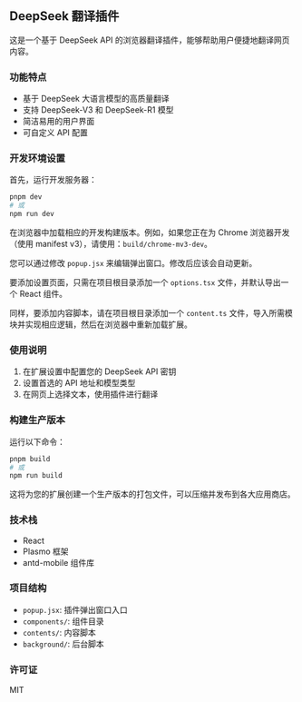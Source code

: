 ## DeepSeek 翻译插件

这是一个基于 DeepSeek API 的浏览器翻译插件，能够帮助用户便捷地翻译网页内容。

### 功能特点

- 基于 DeepSeek 大语言模型的高质量翻译
- 支持 DeepSeek-V3 和 DeepSeek-R1 模型
- 简洁易用的用户界面
- 可自定义 API 配置

### 开发环境设置

首先，运行开发服务器：

```bash
pnpm dev
# 或
npm run dev
```

在浏览器中加载相应的开发构建版本。例如，如果您正在为 Chrome 浏览器开发（使用 manifest v3），请使用：`build/chrome-mv3-dev`。

您可以通过修改 `popup.jsx` 来编辑弹出窗口。修改后应该会自动更新。

要添加设置页面，只需在项目根目录添加一个 `options.tsx` 文件，并默认导出一个 React 组件。

同样，要添加内容脚本，请在项目根目录添加一个 `content.ts` 文件，导入所需模块并实现相应逻辑，然后在浏览器中重新加载扩展。

### 使用说明

1. 在扩展设置中配置您的 DeepSeek API 密钥
2. 设置首选的 API 地址和模型类型
3. 在网页上选择文本，使用插件进行翻译

### 构建生产版本

运行以下命令：

```bash
pnpm build
# 或
npm run build
```

这将为您的扩展创建一个生产版本的打包文件，可以压缩并发布到各大应用商店。

### 技术栈

- React
- Plasmo 框架
- antd-mobile 组件库

### 项目结构

- `popup.jsx`: 插件弹出窗口入口
- `components/`: 组件目录
- `contents/`: 内容脚本
- `background/`: 后台脚本

### 许可证

MIT
